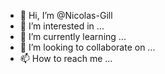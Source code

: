 - 👋 Hi, I’m @Nicolas-Gill
- 👀 I’m interested in ...
- 🌱 I’m currently learning ...
- 💞️ I’m looking to collaborate on ...
- 📫 How to reach me ...

<!---
Nicolas-Gill/Nicolas-Gill is a ✨ special ✨ repository because its `README.md` (this file) appears on your GitHub profile.
You can click the Preview link to take a look at your changes.
--->
